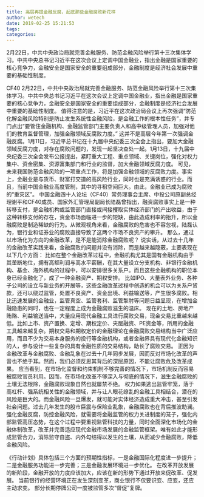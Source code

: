 ```yaml
---
title: 高层再提金融反腐，起底那些金融腐败新花样
author: wetech
date: 2019-02-25 15:21:53
tags: 
categories: 
---
```

2月22日，中共中央政治局就完善金融服务、防范金融风险举行第十三次集体学习。中共中央总书记习近平在这次会议上定调中国金融业，指出金融是国家重要的核心竞争力，金融安全是国家安全的重要组成部分，金融制度是经济社会发展中重要的基础性制度。
<!-- more -->
CF40
2月22日，中共中央政治局就完善金融服务、防范金融风险举行第十三次集体学习。中共中央总书记习近平在这次会议上定调中国金融业，指出金融是国家重要的核心竞争力，金融安全是国家安全的重要组成部分，金融制度是经济社会发展中重要的基础性制度。
值得注意的是，习近平在这次政治局会议上再次强调“防范化解金融风险特别是防止发生系统性金融风险，是金融工作的根本性任务”，并专门点出“要管住金融机构、金融监管部门主要负责人和高中级管理人员，加强对他们的教育监督管理，加强金融领域反腐败力度。”
这并不是高层今年第一次强调金融反腐。1月11日，习近平总书记在十九届中央纪委三次全会上指出，要加大金融领域反腐力度，对存在腐败问题的，发现一起坚决查处一起。1月13日，十九届中央纪委三次全会发布公报提出，紧盯重大工程、重点领域、关键岗位，强化对权力集中、资金密集、资源富集部门和行业的监督，加大金融领域反腐力度。
可见，未来我国防范金融风险的一项重点工作，将是加强金融领域的反腐败力度。事实上，金融业是与货币、财富打交道的高风险行业，同时也是充满诱惑的行业。而且，当前中国金融业高度管制，其中的寻租空间巨大。由此，金融业已成为腐败的“重灾区”。
中国金融四十人论坛（CF40）常务理事会主席、中投公司原副总经理谢平和CF40成员、国家外汇管理局副局长陆磊曾指出，融资腐败事实上是一种转移支付，是金融机构或监管部门直接或间接攫取实体经济部门的产出收益，由于这种转移支付的存在，资金市场面临进一步的短缺，由此造成利率的抬升，所以金融腐败是制造稀缺的行为。从微观视角来看，金融腐败的危害也不容忽视，陆磊认为，银行业和证券业的腐败直接导致了这两个市场不良资产的攀升。
那么，通过以市场化为方向的金融改革，是不是能消除金融腐败呢？
说实话，从过去十几年的金融改革实践来看，金融腐败的问题并没有消除，而是越来越隐蔽，主要表现在以下几个方面：
比如在整个金融改革过程中，金融机构尤其是国有金融机构由于其垄断地位，拥有高额利润与高水平薪酬，在其大量设立分支机构、非银行金融机构、基金、海外机构的过程中，可以安排很多关系户。而且这些金融机构的职位本身已经金融化了，成了一种金融资产、期权安排。
比如IPO、大量表外业务、各种子公司的设立与新业务的开展等，这些金融改革过程中创造的机会可以为关系户贷款，还可以绕过监管，处置不良资产、资金出境、利益输送等，产生很多腐败。相比迅速发展的金融业，监管真空、监管套利、监管掣肘等问题日益显现，在增加金融隐患的同时，也在一定程度上成为金融腐败滋生的温床。
现在的土地、房地产贿赂、利益输送当中，大量应用现代金融工具进行腐败交易，现金交易比重越来越低。比如上市、资产置换、定增、期权定价、夹层融资、PE资金等，所用的金融工具越来越复杂。期权交易和期权定价的金融理论在金融腐败交易结构当中广泛应用，而且不少为交易本身服务的投行等金融机构，或者金融界具有现代化金融知识的人，参与设计一些复杂的具有金融性质的交易结构，助长了腐败交易。
正因为金融改革与金融腐败、金融乱象在过去十几年同步发展，因而反对市场化改革的声音也不绝于耳。然而，我们必须反思其背后的深层原因，不能让腐败危及改革成果。
应当看到，在市场化监督和约束机制不够完善的情况下，市场机制反而容易被腐败官员利用。因而，在市场化改革不够深入与彻底的情况下，滋生金融腐败的土壤无法根除，金融腐败现象自然也就屡禁不绝。
权力如果逃出监管牢笼，落于高杠杆、强系统相关性的金融领域，并与让人眼花缭乱的金融工具相结合，潜在的风险是巨大的。而金融风险一旦爆发，就可能对实体经济造成重大冲击，甚至引发社会问题。过去几年发生的股市巨震与保险业乱象，金融腐败也在背后推波助澜。
强化金融反腐，防控金融风险，就需要将金融监管的权力关进制度的笼子，强化内部监管高压态势，在这个过程中要重视监管科技的力量，同时全面深化市场化的金融体制改革，改革并完善适应现代金融市场发展的金融监管框架。唯有如此才能形成监管合力，消除监守自盗、内外勾结得以发生的土壤，从而减少金融腐败，降低金融风险。
 
 
《行动计划》具体包括三个方面的预期性指标，一是金融国际化程度进一步提升；二是金融服务功能进一步完善；三是金融发展环境进一步优化。
在改革开放发展的新阶段，金融开放的力度应该加大，应该在新的形势下通过开放来促改革、促发展。
当前银行的经营环境正在发生深刻变革，商业银行不仅要识变、应变，还应主动求变。
部分长期停牌公司一度被监管多次“督促”复牌。
